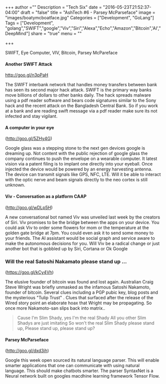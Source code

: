 +++
author =""
Description = "Tech Six"
date = "2016-05-23T21:52:37-04:00"
draft = "false"
title = "AshTech #6 - Parsey McParseface"
image = "images/boatymcboatface.jpg"
Categories = ["Development", "GoLang"]
Tags = ["Development", "golang","SWIFT","google","Viv","Siri","Alexa","Echo","Amazon","Bitcoin",'AI',"DeepMind"]
share = "true"
menu = ""

+++

SWIFT, Eye Computer, VIV, Bitcoin, Parsey McPareface
<!--more-->

#### Another SWIFT Attack
<http://goo.gl/n3pPaH>


The SWIFT interbank network that  handles money transfers between bank has seen its second major hack attack.  SWIFT is the primary way banks move billions of dollars to other banks daily. The hack spreads malware using a pdf reader software and bears code signatures similar to the Sony hack and the recent attack on the Bangladesh Central Bank. So if you work at a bank and are reading swift message via a pdf reader make sure its not infected and stay vigilant.

#### A computer in your eye
(http://goo.gl/5ZHy4G)


Google glass was a stepping stone to the next gen devices google is dreaming up. Not content with the public rejection of google glass the company continues to push the envelope on a wearable computer. It latest vision via a patent filing is to implant one directly into your eyeball.  Once injected the device would be powered by an energy harvesting antenna. The device can transmit  signals like GPS, NFC, LTE. Will it be able to interact with the optic nerve and beam signals directly to the neo cortex is still unknown.

#### Viv - Conversation as a platform CAAP
(http://goo.gl/wDLp5H)


A new conversational bot named Viv was unveiled  last week by the creators of Siri. Viv promises to be the bridge between the apps on your device. You could ask Viv to order some flowers for mom or the temperature at the golden gate bridge at 7pm. You could even ask it to send some money to your friends. The AI assistant would be social graph and service aware to make the autonomous decisions for you. Will Viv be a radical change or just another bot that is gobbled up  by Siri, Cortana or Ok Google

### Will the real Satoshi Nakamato please stand up ...
(https://goo.gl/kCy4Vh)

The elusive founder of bitcoin  was found and lost again. Australian Craig Steve Wright was briefly unmasked as the infamous  Satoshi Nakamoto, founder of bitcoin. Several clues including a PGP pubic key, blog posts and the mysterious "Tulip Trust" .  Clues that surfaced after the release of the Wired story point an elaborate hoax that Wright may be propagating. So once more Nakamoto-san slips back into matrix..

> Cause I'm Slim Shady, yes I'm the real Shady
All you other Slim Shadys are just imitating
So won't the real Slim Shady please stand up,
Please stand up, please stand up?


#### Parsey McParseface
(http://goo.gl/dxd3ih)

Google this week open sourced its natural language parser. This will enable smarter applications that one can communicate with using natural language. This should make chatbots smarter. The parser SyntaxNet is a Neural network built on googles macdhine learning framework Tensor Flow.
